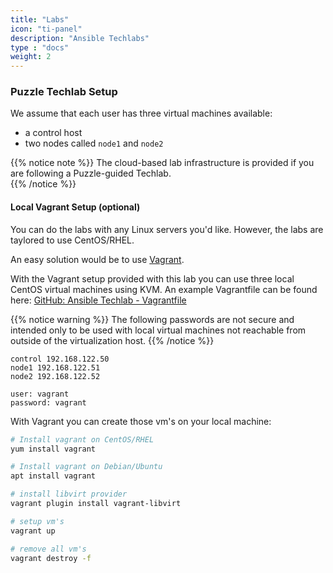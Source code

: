 ```yaml
---
title: "Labs"
icon: "ti-panel"
description: "Ansible Techlabs"
type : "docs"
weight: 2
---
```


### Puzzle Techlab Setup

We assume that each user has three virtual machines available:

- a control host
- two nodes called `node1` and `node2`

{{% notice note %}}
The cloud-based lab infrastructure is provided if you are following a Puzzle-guided Techlab.  
{{% /notice %}}

#### Local Vagrant Setup (optional)

You can do the labs with any Linux servers you'd like. However, the labs are taylored to use CentOS/RHEL.

An easy solution would be to use [Vagrant](https://www.vagrantup.com/).

With the Vagrant setup provided with this lab you can use three local CentOS virtual machines using KVM.
An example Vagrantfile can be found here: [GitHub: Ansible Techlab - Vagrantfile](https://raw.githubusercontent.com/puzzle/ansible-techlab/master/Vagrantfile)

{{% notice warning %}}
The following passwords are not secure and intended only to be used with local virtual machines not reachable from outside of the virtualization host.
{{% /notice %}}

```
control 192.168.122.50
node1 192.168.122.51
node2 192.168.122.52

user: vagrant
password: vagrant
```
With Vagrant you can create those vm's on your local machine:

```bash
# Install vagrant on CentOS/RHEL
yum install vagrant

# Install vagrant on Debian/Ubuntu
apt install vagrant

# install libvirt provider
vagrant plugin install vagrant-libvirt

# setup vm's
vagrant up

# remove all vm's
vagrant destroy -f
```